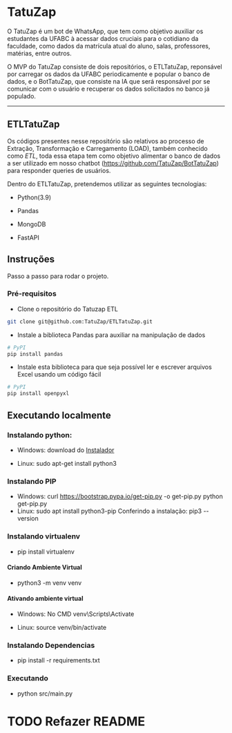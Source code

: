 # TatuZap

O TatuZap é um bot de WhatsApp, que tem como objetivo auxiliar os estudantes da UFABC à acessar dados cruciais para o cotidiano da faculdade, como dados da matrícula atual do aluno, salas, professores, matérias, entre outros.

O MVP do TatuZap consiste de dois repositórios, o ETLTatuZap, reponsável por carregar os dados da UFABC periodicamente e popular o banco de dados, e o BotTatuZap, que consiste na IA que será responsável por se comunicar com o usuário e recuperar os dados solicitados no banco já populado.

<hr />

## ETLTatuZap

Os códigos presentes nesse repositório são relativos ao processo de Extração, Transformação e Carregamento (LOAD), também conhecido como _ETL_, toda essa etapa tem como objetivo alimentar o banco de dados a ser utilizado em nosso chatbot (https://github.com/TatuZap/BotTatuZap) para responder queries de usuários.

Dentro do ETLTatuZap, pretendemos utilizar as seguintes tecnologias:

- Python(3.9)

- Pandas

- MongoDB

- FastAPI

## Instruções

Passo a passo para rodar o projeto.

### Pré-requisitos

- Clone o repositório do Tatuzap ETL

```sh
git clone git@github.com:TatuZap/ETLTatuZap.git
```

- Instale a biblioteca Pandas para auxiliar na manipulação de dados

```sh
# PyPI
pip install pandas
```

- Instale esta biblioteca para que seja possível ler e escrever arquivos Excel usando um código fácil

```sh
# PyPI
pip install openpyxl
```

## Executando localmente

### Instalando python:

- Windows: download do [Instalador](https://www.python.org/downloads/)

- Linux: sudo apt-get install python3

### Instalando PIP

- Windows: curl https://bootstrap.pypa.io/get-pip.py -o get-pip.py
  python get-pip.py
- Linux: sudo apt install python3-pip
  Conferindo a instalação: pip3 --version

### Instalando virtualenv

- pip install virtualenv

#### Criando Ambiente Virtual

- python3 -m venv venv

#### Ativando ambiente virtual

- Windows: No CMD venv\Scripts\Activate

- Linux: source venv/bin/activate

### Instalando Dependencias

- pip install -r requirements.txt

### Executando

- python src/main.py

# TODO Refazer README
